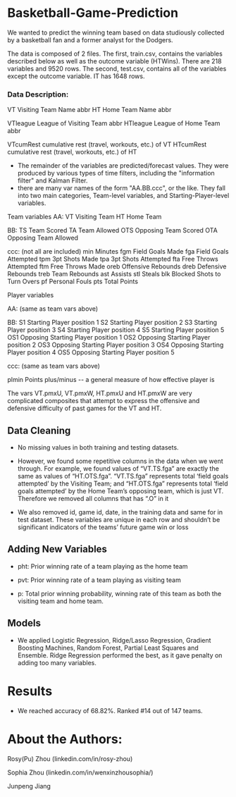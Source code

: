 # Basketball-Game-Prediction
We wanted to predict the winning team based on data studiously collected by a basketball fan and a former analyst for the Dodgers. 

The data is composed of 2 files. The first, train.csv, contains the variables described below as well as the outcome variable (HTWins). There are 218 variables and 9520 rows. The second, test.csv, contains all of the variables except the outcome variable. IT has 1648 rows. 

### Data Description:

VT Visiting Team Name abbr
HT Home Team Name abbr

VTleague League of Visiting Team abbr
HTleague League of Home Team abbr

VTcumRest cumulative rest (travel, workouts, etc.) of VT
HTcumRest cumulative rest (travel, workouts, etc.) of HT

* The remainder of the variables are predicted/forecast values. They were produced by various types of time filters, including the "information filter" and Kalman Filter.
* there are many var names of the form "AA.BB.ccc", or the like. They fall into two main categories, Team-level variables, and Starting-Player-level variables.

Team variables
AA:
VT Visiting Team
HT Home Team

BB:
TS Team Scored
TA Team Allowed
OTS Opposing Team Scored
OTA Opposing Team Allowed

ccc:
(not all are included)
min Minutes
fgm Field Goals Made
fga Field Goals Attempted
tpm 3pt Shots Made
tpa 3pt Shots Attempted
fta Free Throws Attempted
ftm Free Throws Made
oreb Offensive Rebounds
dreb Defensive Rebounds
treb Team Rebounds
ast Assists
stl Steals
blk Blocked Shots
to Turn Overs
pf Personal Fouls
pts Total Points

Player variables

AA:
(same as team vars above)

BB:
S1 Starting Player position 1
S2 Starting Player position 2
S3 Starting Player position 3
S4 Starting Player position 4
S5 Starting Player position 5
OS1 Opposing Starting Player position 1
OS2 Opposing Starting Player position 2
OS3 Opposing Starting Player position 3
OS4 Opposing Starting Player position 4
OS5 Opposing Starting Player position 5

ccc:
(same as team vars above)

plmin Points plus/minus -- a general measure of how effective player is

The vars VT.pmxU, VT.pmxW, HT.pmxU and HT.pmxW are very complicated composites that attempt to express the offensive and defensive difficulty of past games for the VT and HT.


## Data Cleaning

* No missing values in both training and testing datasets. 

* However, we found some repetitive columns in the data when we went through. For example, we found values of “VT.TS.fga” are exactly the same as values of “HT.OTS.fga”. “VT.TS.fga” represents total ‘field goals attempted’ by the Visiting Team; and “HT.OTS.fga” represents total ‘field goals attempted’ by the Home Team’s opposing team, which is just VT. Therefore we removed all columns that has “.O” in it

* We also removed id, game id, date, in the training data and same for in test dataset. These variables are unique in each row and shouldn’t be significant indicators of the teams’ future game win or loss

## Adding New Variables

* pht: Prior winning rate of a team playing as the home team

* pvt: Prior winning rate of a team playing as visiting team

* p: Total prior winning probability, winning rate of this team as both the visiting team and home team.


## Models

* We applied Logistic Regression, Ridge/Lasso Regression, Gradient Boosting Machines, Random Forest, Partial Least Squares and Ensemble. Ridge Regression performed the best, as it gave penalty on adding too many variables.

# Results

* We reached accuracy of 68.82%. Ranked #14 out of 147 teams.

# About the Authors:

Rosy(Pu) Zhou (linkedin.com/in/rosy-zhou)

Sophia Zhou (linkedin.com/in/wenxinzhousophia/)

Junpeng Jiang


